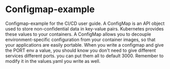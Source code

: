 # Configmap-example
Configmap-example for the CI/CD user guide.
A ConfigMap is an API object used to store non-confidential data in key-value pairs. Kubernetes provides these values to your containers.
A ConfigMap allows you to decouple environment-specific configuration from your container images, so that your applications are easily portable.
When you write a configmap and give the PORT env a value, you should know you don't need to give different services different ports. you can put them all to default 3000. Remember to modify it in the values.yaml you write as well.

